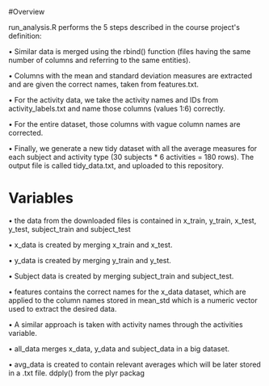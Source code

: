 #Overview

run_analysis.R performs the 5 steps described in the course project's definition:

•	Similar data is merged using the rbind() function (files having the same number of columns and referring to the same entities).

•	Columns with the mean and standard deviation measures are extracted and are given the correct names, taken from features.txt.

•	For the activity data, we take the activity names and IDs from activity_labels.txt and name those columns (values 1:6) correctly.

•	For the entire dataset, those columns with vague column names are corrected.

•	Finally, we generate a new tidy dataset with all the average measures for each subject and activity type (30 subjects * 6 activities = 180 rows). The output file is called tidy_data.txt, and uploaded to this repository.


# Variables


•	the data from the downloaded files is contained in x_train, y_train, x_test, y_test, subject_train and subject_test 

•	x_data is created by merging x_train and x_test.

•	y_data is created by merging y_train and y_test.

•	Subject data is created by merging  subject_train and subject_test.

•	 features contains the correct names for the x_data dataset, which are applied to the column names stored in mean_std which is a numeric vector used to extract the desired data.

•	A similar approach is taken with activity names through the activities variable.

•	all_data merges x_data, y_data and subject_data in a big dataset.

•	avg_data is created to contain relevant averages which will be later stored in a .txt file. ddply() from the plyr packag

